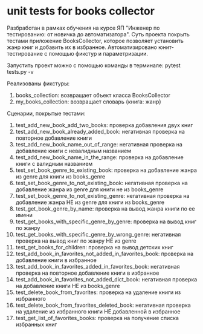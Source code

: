 # unit tests for books collector
Разбработан в рамках обучения на курсе ЯП "Инженер по тестированию: от новичка до автоматизатора". Суть проекта покрыть тестами приложение BooksCollector, которое позволяет установить жанр книг и добавить их в избранное. Автоматизировано юнит-тестирование с помощью фикстур и параметризации.

Запустить проект можно с помощью команды в терминале: pytest tests.py -v

Реализованы фикстуры:
  1. books_collection: возвращает объект класса BooksCollector
  2. my_books_collection: возвращает словарь {книга: жанр}

Сценарии, покрытые тестами:
  1. test_add_new_book_add_two_books: проверка добавления двух книг
  2. test_add_new_book_already_added_book: негативная проверка на повторное добавление книги
  3. test_add_new_book_name_out_of_range: негативная проверка на добавление книги с невалидным названием
  4. test_add_new_book_name_in_the_range: проверка на добавление книги с валидным названием
  5. test_set_book_genre_to_existing_book: проверка на добавление жанра из genre для книги из books_genre
  6. test_set_book_genre_to_not_existing_book: негативная проверка на добавление жанра из genre для книги не из books_genre
  7. test_set_book_genre_to_not_existing_genre: негативная проверка на добавление жанра НЕ из genre для книги из books_genre
  8. test_get_book_genre_by_name: проверка на вывод жанра книги по ее имени
  9. test_get_books_with_specific_genre_by_genre: проверка на вывод книг по жанру
  10. test_get_books_with_specific_genre_by_wrong_genre: негативная проверка на вывод книг по жанру НЕ из genre
  11. test_get_books_for_children: проверка на вывод детских книг
  12. test_add_book_in_favorites_not_added_in_favorites_book: проверка на добавление книги в избранное
  13. test_add_book_in_favorites_added_in_favorites_book: негативная проверка на повторное добавление книги в избранное
  14. test_add_book_in_favorites_not_added_dict_book: негативная проверка на добавление книги НЕ из books_genre
  15. test_delete_book_from_favorites: проверка на удаление книги из избранного
  16. test_delete_book_from_favorites_deleted_book: негативная проверка на удаление из избранного книги НЕ добавленной в избранное
  17. test_get_list_of_favorites_books: проверка на получение списка избранных книг